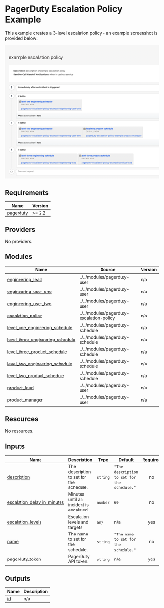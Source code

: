 # PagerDuty Escalation Policy Example

This example creates a 3-level escalation policy - an example screenshot is provided below:

![img.png](example-escalation-policy-screenshot.png)

<!-- BEGIN_TF_DOCS -->
## Requirements

| Name | Version |
|------|---------|
| <a name="requirement_pagerduty"></a> [pagerduty](#requirement\_pagerduty) | >= 2.2 |

## Providers

No providers.

## Modules

| Name | Source | Version |
|------|--------|---------|
| <a name="module_engineering_lead"></a> [engineering\_lead](#module\_engineering\_lead) | ../../modules/pagerduty-user | n/a |
| <a name="module_engineering_user_one"></a> [engineering\_user\_one](#module\_engineering\_user\_one) | ../../modules/pagerduty-user | n/a |
| <a name="module_engineering_user_two"></a> [engineering\_user\_two](#module\_engineering\_user\_two) | ../../modules/pagerduty-user | n/a |
| <a name="module_escalation_policy"></a> [escalation\_policy](#module\_escalation\_policy) | ../../modules/pagerduty-escalation-policy | n/a |
| <a name="module_level_one_engineering_schedule"></a> [level\_one\_engineering\_schedule](#module\_level\_one\_engineering\_schedule) | ../../modules/pagerduty-schedule | n/a |
| <a name="module_level_three_engineering_schedule"></a> [level\_three\_engineering\_schedule](#module\_level\_three\_engineering\_schedule) | ../../modules/pagerduty-schedule | n/a |
| <a name="module_level_three_product_schedule"></a> [level\_three\_product\_schedule](#module\_level\_three\_product\_schedule) | ../../modules/pagerduty-schedule | n/a |
| <a name="module_level_two_engineering_schedule"></a> [level\_two\_engineering\_schedule](#module\_level\_two\_engineering\_schedule) | ../../modules/pagerduty-schedule | n/a |
| <a name="module_level_two_product_schedule"></a> [level\_two\_product\_schedule](#module\_level\_two\_product\_schedule) | ../../modules/pagerduty-schedule | n/a |
| <a name="module_product_lead"></a> [product\_lead](#module\_product\_lead) | ../../modules/pagerduty-user | n/a |
| <a name="module_product_manager"></a> [product\_manager](#module\_product\_manager) | ../../modules/pagerduty-user | n/a |

## Resources

No resources.

## Inputs

| Name | Description | Type | Default | Required |
|------|-------------|------|---------|:--------:|
| <a name="input_description"></a> [description](#input\_description) | The description to set for the schedule. | `string` | `"The description to set for the schedule."` | no |
| <a name="input_escalation_delay_in_minutes"></a> [escalation\_delay\_in\_minutes](#input\_escalation\_delay\_in\_minutes) | Minutes until an incident is escalated. | `number` | `60` | no |
| <a name="input_escalation_levels"></a> [escalation\_levels](#input\_escalation\_levels) | Escalation levels and targets | `any` | n/a | yes |
| <a name="input_name"></a> [name](#input\_name) | The name to set for the schedule. | `string` | `"The name to set for the schedule."` | no |
| <a name="input_pagerduty_token"></a> [pagerduty\_token](#input\_pagerduty\_token) | PagerDuty API token. | `string` | n/a | yes |

## Outputs

| Name | Description |
|------|-------------|
| <a name="output_id"></a> [id](#output\_id) | n/a |
<!-- END_TF_DOCS -->
